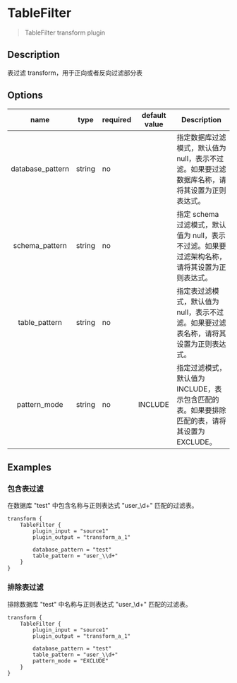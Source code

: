 # TableFilter

> TableFilter transform plugin

## Description

表过滤 transform，用于正向或者反向过滤部分表

## Options

|       name       | type   | required | default value | Description                                            |
|:----------------:|--------|----------|---------------|--------------------------------------------------------|
| database_pattern | string | no       |               | 指定数据库过滤模式，默认值为 null，表示不过滤。如果要过滤数据库名称，请将其设置为正则表达式。      |
|  schema_pattern  | string | no       |               | 指定 schema 过滤模式，默认值为 null，表示不过滤。如果要过滤架构名称，请将其设置为正则表达式。  |
|  table_pattern   | string | no       |               | 指定表过滤模式，默认值为 null，表示不过滤。如果要过滤表名称，请将其设置为正则表达式。          |
|   pattern_mode   | string | no       | INCLUDE       | 指定过滤模式，默认值为 INCLUDE，表示包含匹配的表。如果要排除匹配的表，请将其设置为 EXCLUDE。 |

## Examples

### 包含表过滤

在数据库 "test" 中包含名称与正则表达式 "user_\d+" 匹配的过滤表。

```hocon
transform {
    TableFilter {
        plugin_input = "source1"
        plugin_output = "transform_a_1"
    
        database_pattern = "test"
        table_pattern = "user_\\d+"
    }
}
```

### 排除表过滤

排除数据库 "test" 中名称与正则表达式 "user_\d+" 匹配的过滤表。

```hocon
transform {
    TableFilter {
        plugin_input = "source1"
        plugin_output = "transform_a_1"
    
        database_pattern = "test"
        table_pattern = "user_\\d+"
        pattern_mode = "EXCLUDE"
    }
}
```